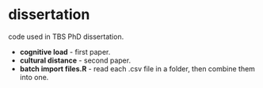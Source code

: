 # dissertation
code used in TBS PhD dissertation.
* **cognitive load** - first paper.
* **cultural distance** - second paper.
* **batch import files.R** - read each .csv file in a folder, then combine them into one.
